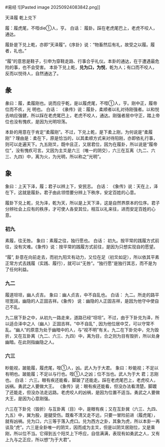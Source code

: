 #易经 
![[Pasted image 20250924083842.png]]

天泽履   乾上兑下


履：履虎尾，不咥die①人，亨。
白话：
履卦。踩在老虎尾巴上，老虎不咬人，通达。

履卦是下兑上乾，亦即“天泽履”。《序卦》说：“物畜然后有礼，故受之以履。履者，礼也。”

“履”的意思是鞋子，引申为穿鞋走路、行事合乎礼仪。本卦的通达，在于遭遇最危险的事，也不会受害。
本卦下兑上乾，**兑为口，为悦**，乾为人；有口而不咬人，反而以悦待人，自然通达了。


## 彖
彖曰：履，柔履刚也。说而应乎乾，是以履虎尾，不咥①人，亨。刚中正，履帝位而不疚，光
明也。
白话：
《彖传》说：履卦，柔顺者以礼对待刚强者。以和悦去响应强健，所以踩在老虎尾巴上，老虎不咬人，通达。刚强者居中守正，踏上帝位也没有愧疚，是因为光明坦荡。

本卦的用意在于肯定“柔履刚”。不过，下兑上乾，是下柔上刚，为何说是“柔履刚”？理由是：柔在下，原是恰当的，以其柔顺方式来对待阳刚，亦即依礼行事，则可以走遍天下。九五刚爻，既中且正，又居君位，因为在履卦，所以说是“履帝位”，没有愧疚可言。又因为主爻是六三（唯一的阴交），六三在互离（九二、六三、九四）中，离为火，为光明，所以称之“光明”。


## 象
象曰：上天下泽，履；君子以辨上下，安民志。
白话：
《象传》说：天在上，泽在下，这就是履卦。君子由此领悟要分辨上下秩序，安定百姓的心意。
 
履卦下兑上乾，兑为泽，乾为天，所以是上天下泽，这是自然界原本的位序。君子分辨社会上应有的秩序，才可使人各安其位，相互以礼来往，进而安定百姓的心意。


### 初九
素履，往无咎。
象曰：素履之往，独行愿也。
白话：
初九。按平常的践履方式前往，没有灾难。《象传》说：按平常的践履方式前往，是因为只想实现自的愿望。

“履”, 卦意在向前走去，而初九阳爻有动力，又位在足（初爻如足），所以依其平素正常方式去践履（实践、履行），就可以“无咎”。“独行愿”是独行其志，而不是为了任何利益。


### 九二
履道坦坦，幽人贞吉。
象曰：幽人贞吉，中不自乱也。
白话：
九二。所走的路平坦宽阔，幽隐的人正固吉祥。《象传》 说：幽隐的人正固吉祥，是因为他守中使自己不乱。
 
九二居下卦之中，从初九一路走来，道路已经“坦坦”。不过，由于下卦兑为泽，所以适合泽中之人（幽人）正固吉祥。“中不自乱” , 因为他位居中艾，可以守常不乱。“幽人”的原意为处于幽暗中的人，与“视不明”有关。九二在下卦兑中，兑为毁折，又在互卦离（九二、六三、九四）中，离为目，合之则为目有毁折，所以处身幽暗。在此则指幽隐之人。


### 六三
眇能视，跛能履，履虎尾，咥①人，凶。武人为于大君。
象曰：眇能视；不足以有明也。跛能履；不足以与行也。咥①人之凶；位不当也。武人为于大
君；志刚也。
白话：
六三。眼有疾还能看，脚跛了还能走。踩在老虎尾巴上，老虎咬人，凶祸。勇武之人要做大王。
《象传》说：眼有疾还能看，但没办法看清楚。脚踱了还能走，但没办法走远路。老虎咬人的凶祸，是因为位置不适当。勇武之人要做大王，是因为心意刚强。
 
六三在下卦兑（毁折）与互卦离（目）中，是眼有疾；又在互卦巽（六三、九四、九五）中，巽为股，是腿受伤。既看不清又走不远，只要一冒险前进（履虎尾），就有凶祸。兑为口，六三等于落入虎口。兑为西方之卦，其象为虎，所以本卦一再谈及“虎”。六三是全卦唯一的阴爻，因而成为主爻，但是以阴爻居刚位，又是乘刚，所以位不当。它得到五个阳爻上下呼应，自信满满，表现有如勇武之人，又有上九与之正应，所以想“为于大君”。



































